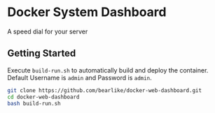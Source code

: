 # Docker System Dashboard
 A speed dial for your server

 ## Getting Started
 Execute `build-run.sh` to automatically build and deploy the container. Default Username is `admin` and Password is `admin`.
 ```bash
 git clone https://github.com/bearlike/docker-web-dashboard.git
 cd docker-web-dashboard
 bash build-run.sh
 ```
